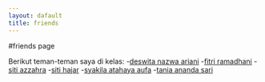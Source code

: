 ```yaml
---
layout: dafault
title: friends
---
```

#friends page

Berikut teman-teman saya di kelas:
-[deswita nazwa ariani](https://deswitanazwa.github.io/)
-[fitri ramadhani](https://fitriramadhani20.github.io/)
-[siti azzahra](https://sitiazzahraaa.github.io/)
-[siti hajar](https://sitihajar01.github.io/)
-[syakila atahaya aufa](https://athayaaufa18.github.io/)
-[tania ananda sari](https://taniaanandasari.github.io/)
